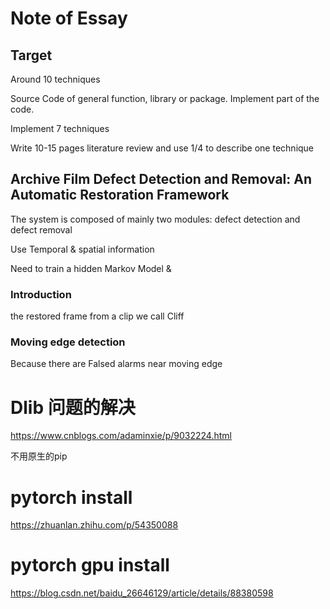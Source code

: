 # Note of Essay

## Target

Around 10 techniques 

Source Code of general function, library or package. Implement part of the code.

Implement 7 techniques

Write 10-15 pages literature review and use 1/4 to describe one technique

## Archive Film Defect Detection and Removal: An Automatic Restoration Framework

The system is composed of mainly two modules: defect detection and defect removal

Use Temporal & spatial information

Need to train a hidden Markov Model & 

### Introduction

the restored frame from a clip we call Cliff



### Moving edge detection

Because there are Falsed alarms near moving edge 

# Dlib 问题的解决

https://www.cnblogs.com/adaminxie/p/9032224.html

不用原生的pip

# pytorch install

https://zhuanlan.zhihu.com/p/54350088

# pytorch gpu install

https://blog.csdn.net/baidu_26646129/article/details/88380598
